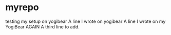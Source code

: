 # myrepo
testing my setup on yogibear
A line I wrote on yogibear
A line I wrote on my YogiBear AGAIN
A third line to add.
